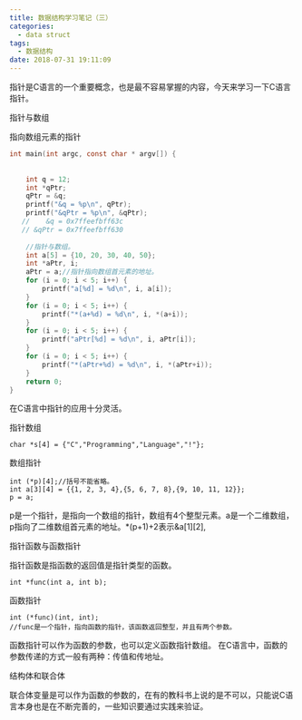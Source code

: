 ```yaml
---
title: 数据结构学习笔记（三）
categories:
  - data struct
tags:
  - 数据结构
date: 2018-07-31 19:11:09
---
```


指针是C语言的一个重要概念，也是最不容易掌握的内容，今天来学习一下C语言指针。
<!-- more -->

指针与数组

指向数组元素的指针

```C
int main(int argc, const char * argv[]) {
  
    
    int q = 12;
    int *qPtr;
    qPtr = &q;
    printf("&q = %p\n", qPtr);
    printf("&qPtr = %p\n", &qPtr);
   //    &q = 0x7ffeefbff63c
   // &qPtr = 0x7ffeefbff630
    
    //指针与数组。
    int a[5] = {10, 20, 30, 40, 50};
    int *aPtr, i;
    aPtr = a;//指针指向数组首元素的地址。
    for (i = 0; i < 5; i++) {
        printf("a[%d] = %d\n", i, a[i]);
    }
    for (i = 0; i < 5; i++) {
        printf("*(a+%d) = %d\n", i, *(a+i));
    }
    for (i = 0; i < 5; i++) {
        printf("aPtr[%d] = %d\n", i, aPtr[i]);
    }
    for (i = 0; i < 5; i++) {
        printf("*(aPtr+%d) = %d\n", i, *(aPtr+i));
    }
    return 0;
}
```
在C语言中指针的应用十分灵活。

指针数组

```
char *s[4] = {"C","Programming","Language","!"};
```
数组指针

```
int (*p)[4];//括号不能省略。
int a[3][4] = {{1, 2, 3, 4},{5, 6, 7, 8},{9, 10, 11, 12}};
p = a;
```
p是一个指针，是指向一个数组的指针，数组有4个整型元素。a是一个二维数组，p指向了二维数组首元素的地址。*(p+1)+2表示&a[1][2],

指针函数与函数指针

指针函数是指函数的返回值是指针类型的函数。
```
int *func(int a, int b);
```
函数指针

```
int (*func)(int, int);
//func是一个指针，指向函数的指针，该函数返回整型，并且有两个参数。
```
函数指针可以作为函数的参数，也可以定义函数指针数组。
在C语言中，函数的参数传递的方式一般有两种：传值和传地址。

结构体和联合体

联合体变量是可以作为函数的参数的，在有的教科书上说的是不可以，只能说C语言本身也是在不断完善的，一些知识要通过实践来验证。



